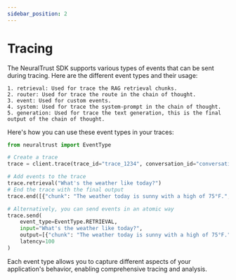 ```yaml
---
sidebar_position: 2
---
```


# Tracing

The NeuralTrust SDK supports various types of events that can be sent during tracing. Here are the different event types and their usage:

    1. retrieval: Used for trace the RAG retrieval chunks.
    2. router: Used for trace the route in the chain of thought.
    3. event: Used for custom events.
    4. system: Used for trace the system-prompt in the chain of thought.
    5. generation: Used for trace the text generation, this is the final output of the chain of thought.

Here's how you can use these event types in your traces:

```python
from neuraltrust import EventType

# Create a trace
trace = client.trace(trace_id="trace_1234", conversation_id="conversation_1234", session_id="session_1234", channel_id="channel_1234")

# Add events to the trace
trace.retrieval("What's the weather like today?")
# End the trace with the final output
trace.end([{"chunk": "The weather today is sunny with a high of 75°F.", "score": 0.95}])

# Alternatively, you can send events in an atomic way
trace.send(
    event_type=EventType.RETRIEVAL, 
    input="What's the weather like today?", 
    output=[{"chunk": "The weather today is sunny with a high of 75°F.", "score": 0.95}], 
    latency=100
)
```
Each event type allows you to capture different aspects of your application's behavior, enabling comprehensive tracing and analysis. 